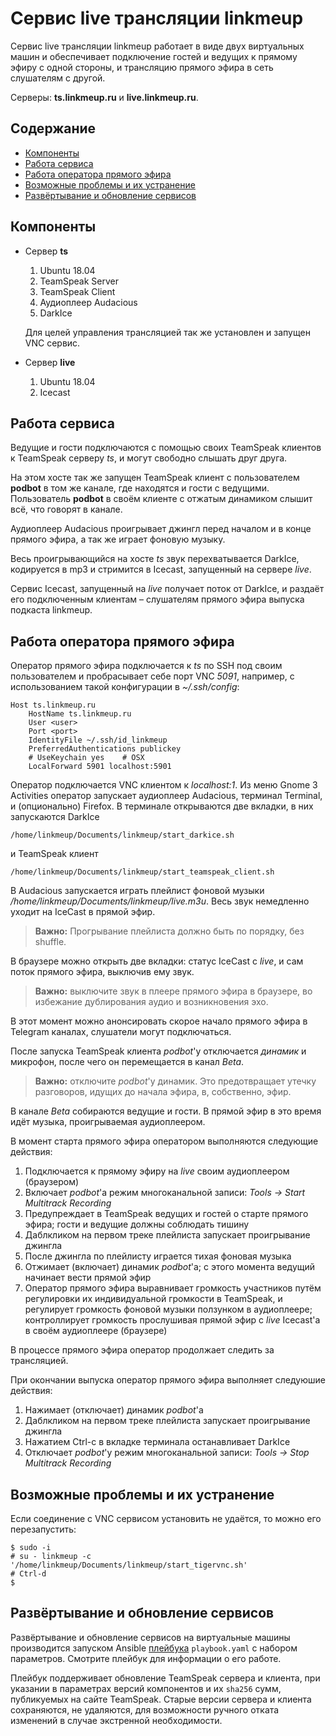 # Сервис live трансляции linkmeup

Сервис live трансляции linkmeup работает в виде двух виртуальных машин и
обеспечивает подключение гостей и ведущих к прямому эфиру с одной стороны,
и трансляцию прямого эфира в сеть слушателям с другой.

Серверы: **ts.linkmeup.ru** и **live.linkmeup.ru**.

## Содержание

- [Компоненты](#компоненты)
- [Работа сервиса](#работа-сервиса)
- [Работа оператора прямого эфира](#работа-оператора-прямого-эфира)
- [Возможные проблемы и их устранение](#возможные-проблемы-и-их-устранение)
- [Развёртывание и обновление сервисов](#развёртывание-и-обновление-сервисов)

## Компоненты

- Сервер **ts**

  1. Ubuntu 18.04
  1. TeamSpeak Server
  1. TeamSpeak Client
  1. Аудиоплеер Audacious
  1. DarkIce

  Для целей управления трансляцией так же установлен и запущен VNC сервис.

- Сервер **live**

  1. Ubuntu 18.04
  1. Icecast

## Работа сервиса

Ведущие и гости подключаются с помощью своих TeamSpeak клиентов к TeamSpeak
серверу *ts*, и могут свободно слышать друг друга.

На этом хосте так же запущен TeamSpeak клиент с пользователем **podbot** в том же
канале, где находятся и гости с ведущими. Пользователь **podbot** в своём клиенте
с отжатым динамиком слышит всё, что говорят в канале.

Аудиоплеер Audacious проигрывает джингл перед началом и в конце прямого эфира, а
так же играет фоновую музыку.

Весь проигрывающийся на хосте *ts* звук перехватывается DarkIce, кодируется в
mp3 и стримится в Icecast, запущенный на сервере *live*.

Сервис Icecast, запущенный на *live* получает поток от DarkIce, и раздаёт его
подключенным клиентам – слушателям прямого эфира выпуска подкаста linkmeup.

## Работа оператора прямого эфира

Оператор прямого эфира подключается к *ts* по SSH под своим пользователем и
пробрасывает себе порт VNC *5091*, например, с использованием такой конфигурации
в *~/.ssh/config*:

```text
Host ts.linkmeup.ru
    HostName ts.linkmeup.ru
    User <user>
    Port <port>
    IdentityFile ~/.ssh/id_linkmeup
    PreferredAuthentications publickey
    # UseKeychain yes    # OSX
    LocalForward 5901 localhost:5901
```

Оператор подключается VNC клиентом к *localhost:1*. Из меню Gnome 3 Activities
оператор запускает аудиоплеер Audacious, терминал Terminal, и (опционально)
Firefox. В терминале открываются две вкладки, в них запускаются DarkIce

```/home/linkmeup/Documents/linkmeup/start_darkice.sh```

и TeamSpeak клиент

```/home/linkmeup/Documents/linkmeup/start_teamspeak_client.sh```

В Audacious запускается играть плейлист фоновой музыки
*/home/linkmeup/Documents/linkmeup/live.m3u*. Весь звук немедленно уходит на
IceCast в прямой эфир.

> **Важно:** Прогрывание плейлиста должно быть по порядку, без shuffle.

В браузере можно открыть две вкладки: статус IceCast с *live*, и сам поток
прямого эфира, выключив ему звук.

> **Важно:** выключите звук в плеере прямого эфира в браузере, во избежание
  дублирования аудио и возникновения эхо.

В этот момент можно анонсировать скорое начало прямого эфира в Telegram каналах,
слушатели могут подключаться.

После запуска TeamSpeak клиента *podbot*'у отключается *динамик* и микрофон,
после чего он перемещается в канал *Beta*.

> **Важно:** отключите *podbot*'у динамик. Это предотвращает утечку разговоров,
  идущих до начала эфира, в, собственно, эфир.

В канале *Beta* собираются ведущие и гости. В прямой эфир в это время идёт
музыка, проигрываемая аудиоплеером.

В момент старта прямого эфира оператором выполняются следующие действия:

1. Подключается к прямому эфиру на *live* своим аудиоплеером (браузером)
1. Включает *podbot*'а режим многоканальной записи:
   *Tools -> Start Multitrack Recording*
1. Предупреждает в TeamSpeak ведущих и гостей о старте прямого эфира;
   гости и ведущие должны соблюдать тишину
1. Даблкликом на первом треке плейлиста запускает проигрывание джингла
1. После джингла по плейлисту играется тихая фоновая музыка
1. Отжимает (включает) динамик *podbot*'а; с этого момента ведущий начинает
   вести прямой эфир
1. Оператор прямого эфира выравнивает громкость участников путём регулировки их
   индивидуальной громкости в TeamSpeak, и регулирует громкость фоновой музыки
   ползунком в аудиоплеере; контроллирует громкость прослушивая прямой эфир с
   *live* Icecast'а в своём аудиоплеере (браузере)

В процессе прямого эфира оператор продолжает следить за трансляцией.

При окончании выпуска оператор прямого эфира выполняет следуюшие действия:

1. Нажимает (отключает) динамик *podbot*'а
1. Даблкликом на первом треке плейлиста запускает проигрывание джингла
1. Нажатием Ctrl-c в вкладке терминала останавливает DarkIce
1. Отключает *podbot*'у режим многоканальной записи:
   *Tools -> Stop Multitrack Recording*

## Возможные проблемы и их устранение

Если соединение с VNC сервисом установить не удаётся, то можно его перезапустить:

```shell
$ sudo -i
# su - linkmeup -c '/home/linkmeup/Documents/linkmeup/start_tigervnc.sh'
# Ctrl-d
$
```

## Развёртывание и обновление сервисов

Развёртывание и обновление сервисов на виртуальные машины производится запуском
Ansible [плейбука](../playbook.yaml) `playbook.yaml` с набором параметров.
Смотрите плейбук для информации о его работе.

Плейбук поддерживает обновление TeamSpeak сервера и клиента, при указании в
параметрах версий компонентов и их `sha256` сумм, публикуемых на сайте TeamSpeak.
Старые версии сервера и клиента сохраняются, не удаляются, для возможности
ручного отката изменений в случае экстренной необходимости.
